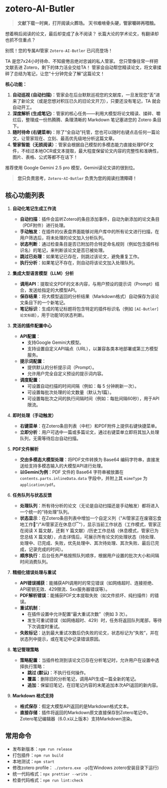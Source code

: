 # zotero-AI-Butler

> **文献下载一时爽，打开阅读火葬场。**
> **天书难啃骨头硬，管家嚼碎再喂粮。**

想着稍后阅读的论文，最后却变成了永不阅读？
长篇大论的学术论文，有翻译却也抓不住重点？

别慌！您的专属AI管家 `Zotero-AI-Butler` 已闪亮登场！

TA 是您7x24小时待命、不知疲倦且绝对忠诚的私人管家。
您只管像往常一样把文献丢进 Zotero，剩下的体力活全交给TA！
管家会自动帮您精读论文，将文章揉碎了总结为笔记，让您“十分钟完全了解”这篇论文！

**核心功能：**

1.  **自动巡视 (自动扫描)**：管家会在后台默默巡视您的文献库，一旦发现您“丢”进来了新论文（或是您想对积压已久的旧论文开刀），只要还没有笔记，TA 就会自动开工。
2.  **深度解析 (生成笔记)**：管家的核心任务——利用大模型将论文精读、揉碎、嚼烂后，整理成一份热腾腾、条理清晰的 Markdown 笔记塞进您的 Zotero 条目下。
3.  **随时待命 (右键菜单)**：除了“全自动”托管，您也可以随时右键点击任何一篇论文，让管家现在、立刻、最高优先级地分析这篇文章。
4.  **管家智能（无损阅读）**：管家会根据自己模型的多模态能力直接处理PDF文件，不经过本地OCR或文本提取，最大程度保留论文内容的完整性和准确性，图片、表格、公式等都不在话下！

推荐使用 Google Gemini 2.5 pro 模型，Gemini读论文讲的很到位。

> **您只负责思考，`Zotero-AI-Butler` 负责为您的阅读扫清障碍！**

## 核心功能列表

1.  **自动化笔记生成工作流**
    - **自动扫描**：插件会监听Zotero的条目添加事件，自动为新添加的论文条目（PDF附件）进行处理。
    - **手动触发**：在插件的仪表盘界面能够对用户库中的所有论文进行扫描，在用户筛选后，将未处理的论文加入分析队列。
    - **状态判断**：通过检查条目是否已附加符合特定命名规则（例如包含插件标识名）的笔记，来判断该论文是否已被处理。
    - **跳过已处理**：如果笔记已存在，则跳过该论文，避免重复工作。
    - **执行分析**：如果笔记不存在，则自动将该论文加入处理队列。

2.  **集成大型语言模型（LLM）分析**
    - **调用API**：提取论文PDF的文本内容，与用户预设的提示词（Prompt）结合，发送给指定的大模型API。
    - **保存结果**：将大模型返回的分析结果（Markdown格式）自动保存为该论文条目下的一个新笔记。
    - **笔记标识**：生成的笔记标题将包含特定的插件标识名（例如 `[AI-Butler] 论文标题`），用于功能1的状态判断。

3.  **灵活的插件配置中心**
    - **API配置**：
      - 支持Google Gemini大模型。
      - 支持设置自定义API端点（URL），以兼容各类本地部署或第三方模型服务。
    - **提示词配置**：
      - 提供默认的分析提示词（Prompt）。
      - 允许用户完全自定义预设的提示词内容。
    - **调度配置**：
      - 可设置自动扫描的时间间隔（例如：每 5 分钟刷新一次）。
      - 可设置每批次处理的论文数量（默认为1篇）。
      - 可设置每批次之间的执行间隔时间（例如：每批间隔60秒），用于API限流。

4.  **即时处理（手动触发）**
    - **右键菜单**：在Zotero条目列表（中栏）和PDF附件上提供右键快捷菜单。
    - **立即分析**：用户可选中一篇或多篇论文，通过右键菜单立即将其加入处理队列，无需等待后台自动扫描。

5.  **PDF文件解析**
    - **交由多模态大模型处理**：将PDF文件转换为 Base64 编码字符串，直接发送给支持多模态输入的大模型API进行处理。
    - **以Gemini为例**：PDF 文件的 Base64 字符串被放置在 `contents.parts.inlineData.data` 字段中，并附上其 `mimeType` 为 `application/pdf`。

6.  **任务队列与状态反馈**
    - **处理队列**：所有待分析的论文（无论是自动扫描还是手动触发）都将进入一个统一的“待处理”队列。
    - **状态显示**：在Zotero条目列表中增加一个自定义列（"AI管家正在废寝忘食地工作🧐"/"AI管家正在休息😴"），显示当前工作状态（工作模式，管家正在阅读 X 篇文献，还剩 Y 篇文献）/历史工作总结（休息模式，管家已为您总结 X 篇文献），点击详情后，可展示所有论文的处理状态（待处理、处理中、已完成、失败，优先处理中、其次待处理、其次失败、最后已完成，记录完成的时间）。
    - **顺序执行**：后台任务严格按照队列顺序，根据用户设置的批次大小和间隔时间消费队列。

7.  **精细化错误处理与重试**
    - **API错误捕获**：能捕获API调用时的常见错误（如网络超时、连接拒绝、API密钥无效、429限流、5xx服务器错误等）。
    - **PDF解析错误**：能捕获PDF文本提取失败（如文件损坏、纯扫描件）的错误。
    - **重试机制**：
      - 在插件设置中允许配置“最大重试次数”（例如 3 次）。
      - 发生可重试错误（如网络超时、429）时，任务将返回队列尾部，等待下次调度时重试。
    - **失败标记**：达到最大重试次数后仍失败的论文，状态标记为“失败”，并在状态列中提示，或在笔记中记录错误原因。

8.  **笔记管理策略**
    - **策略配置**：当插件检测到该论文已存在分析笔记时，允许用户在设置中选择执行策略：
      - **跳过 (默认)**：不执行任何操作。
      - **覆盖**：删除旧的分析笔记，调用API生成一篇全新的笔记。
      - **追加**：保留旧笔记，在旧笔记内容的末尾追加本次API返回的新内容。

9.  **Markdown 格式支持**
    - **格式保存**：假定大模型API返回的是Markdown格式文本。
    - **直接存储**：插件将返回的Markdown原文直接保存到Zotero笔记中。Zotero笔记编辑器（6.0.x以上版本）支持Markdown渲染。

## 常用命令

- 发布新版本：`npm run release`
- 打包插件：`npm run build`
- 本地测试：`npm start`
- 修改zotero profile： `./zotero.exe -p`(在Windows zotero安装目录下运行)
- 统一代码格式：`npx prettier --write .`
- 检查代码格式：`npm run lint:check`
